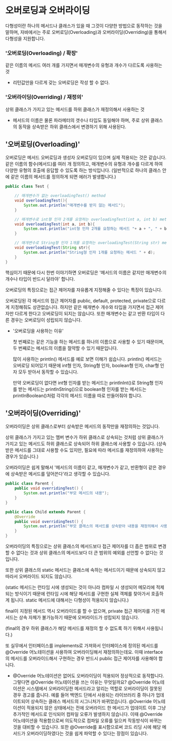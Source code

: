 # 오버로딩과 오버라이딩

다형성이란 하나의 메서드나 클래스가 있을 때 그것이 다양한 방법으로 동작하는 것을 말하며, 자바에서는 주로 오버로딩(Overloading)과 오버라이딩(Overriding)을 통해서 다형성을 지원합니다.

### '오버로딩(Overloading) / 확장'

같은 이름의 메서드 여러 개를 가지면서 매개변수의 유형과 개수가 다르도록 사용하는 것

- 리턴값만을 다르게 갖는 오버로딩은 작성 할 수 없다.

### '오버라이딩(Overriding) / 재정의'

상위 클래스가 가지고 있는 메서드를 하위 클래스가 재정의해서 사용하는 것

- 메서드의 이름은 물론 파라메터의 갯수나 타입도 동일해야 하며, 주로 상위 클래스의 동작을 상속받은 하위 클래스에서 변경하기 위해 사용된다.

## '오버로딩(Overloading)'

오버로딩은 메서드 오버로딩과 생성자 오버로딩이 있으며 실제 적용되는 것은 같습니다.
같은 이름의 함수(메서드)를 여러 개 정의하고, 매개변수의 유형과 개수를 다르게 하여 다양한 유형의 호출에 응답할 수 있도록 하는 방식입니다.
(일반적으로 하나의 클래스 안에 같은 이름의 메서드를 정의하게 되면 에러가 발생합니다.)

```java
public class Test {

    // 매개변수가 없는 overloadingTest() method
    void overloadingTest(){
        System.out.println("매개변수를 받지 않는 메서드");
    }

    // 매개변수로 int형 인자 2개를 요청하는 overloadingTest(int a, int b) method
    void overloadingTest(int a, int b){
        System.out.println("int형 인자 2개를 요청하는 메서드 "+ a + ", " + b);
    }

    // 매개변수로 String형 인자 1개를 요청하는 overloadingTest(String str) method
    void overloadingTest(String str){
        System.out.println("String형 인자 1개를 요청하는 메서드 " + d);
    }
}
```

핵심이기 때문에 다시 한번 이야기하면 오버로딩은 '메서드의 이름은 같지만 매개변수의 개수나 타입이 반드시 달라야' 합니다.

오버로딩의 특징으로는 접근 제어자를 자유롭게 지정해줄 수 있다는 특징이 있습니다.

오버로딩된 각 메서드의 접근 제어자를 public, default, protected, private으로 다르게 지정해줘도 상관없습니다. 하지만 같은 매개변수 개수와 타입을 가지면서 접근 제어자만 다르게 한다고 오버로딩이 되지는 않습니다. 또한 매개변수는 같고 반환 타입이 다른 경우는 오버로딩이 성립되지 않습니다.

- '오버로딩을 사용하는 이유'

  첫 번째로는 같은 기능을 하는 메서드를 하나의 이름으로 사용할 수 있기 때문이며,
  두 번째로는 메서드의 이름을 절약할 수 있기 때문입니다.

  많이 사용하는 println() 메서드를 예로 보면 이해가 쉽습니다. println() 메서드는 오버로딩 되어있기 때문에 int형 인자, String형 인자, boolean형 인자, char형 인자 모두 받아서 동작할 수 있습니다.

  만약 오버로딩이 없다면 int형 인자를 받는 메서드는 printlnInt()로 String형 인자를 받는 메서드는 printlnString()으로 boolean형 인자를 받는 메서드는 printlnBoolean()처럼 각각의 메서드 이름을 따로 만들어줘야 합니다.

## '오버라이딩(Overriding)'

오버라이딩은 상위 클래스로부터 상속받은 메서드의 동작만을 재정의하는 것입니다.

상위 클래스가 가지고 있는 멤버 변수가 하위 클래스로 상속되는 것처럼 상위 클래스가 가지고 있는 메서드도 하위 클래스로 상속되어 하위 클래스에 사용할 수 있습니다.
(상속받은 메서드를 그대로 사용할 수도 있지만, 필요에 따라 메서드를 재정의하여 사용하는 경우가 있습니다.)

오버라이딩은 쉽게 말해서 '메서드의 이름이 같고, 매개변수가 같고, 반환형이 같은 경우에 상속받은 메서드를 덮어쓴다'라고 생각할 수 있습니다.

```java
public class Parent {
    public void overridingTest() {
        System.out.println("부모 메서드의 내용");
    }
}
```

```java
public class Child extends Parent {
    @Override
    public void overridingTest() {
        System.out.println("부모 클래스의 메서드를 상속받아 내용을 재정의해서 사용");
    }
}
```

오버라이딩의 특징으로는 상위 클래스의 메서드보다 접근 제어자를 더 좁은 범위로 변경할 수 없다는 것과 상위 클래스의 메서드보다 더 큰 범위의 예외를 선언할 수 없다는 것입니다.

또한 상위 클래스의 static 메서드는 클래스에 속하는 메서드이기 때문에 상속되지 않고 따라서 오버라이드 되지도 않습니다.

(static 메서드는 런타임 시에 생성되는 것이 아니라 컴파일 시 생성되어 메모리에 적제 되는 방식이기 때문에 런타임 시에 해당 메서드를 구현한 실체 객체를 찾아가서 호출하게 됩니다. static 메서드에 대해서는 다형성이 적용되지 않습니다.)

final이 지정된 메서드 역시 오버라이드를 할 수 없으며, private 접근 제어자를 가진 메서드는 상속 자체가 불가능하기 때문에 오버라이드가 성립되지 않습니다.

(final의 경우 하위 클래스가 해당 메서드를 재정의 할 수 없도록 하기 위해서 사용됩니다.)

또 실무에서 인터페이스를 implements로 가져와서 인터페이스에 정의된 메서드를 @Override 어노테이션을 사용하여 오버라이딩해서 재정의하는데요. 이때 interface의 메서드를 오버라이드해서 구현하는 경우 반드시 public 접근 제어자를 사용해야 합니다.

- @Override 어노테이션은 없어도 오버라이딩이 적용되어 정상적으로 동작합니다. 그렇다면 @Override 어노테이션을 쓰는 이유는 무엇일까요?
  @Override 어노테이션은 시스템에서 오버라이딩한 메서드라고 알리는 역할로 오버라이딩이 잘못된 경우 경고를 줍니다.
  예를 들어 백엔드 단에서 사용되는 라이브러리 중 하나가 업데이트되어 상속하는 클래스 메서드의 시그니처가 바뀌었습니다.
  @Override 어노테이션이 적용되지 않은 상태에서는 전에 오버라이드 한 메서드가 업데이트 이후 그냥 추가적인 메서드로 인식되어 컴파일 오류가 발생하지 않습니다. 이때 @Override 어노테이션을 적용함으로써 의도적으로 컴파일 오류를 일으켜 작동방식이 바뀌는 것을 대비할 수 있습니다.
  또한 @Override를 표시함으로써 코드 리딩 시에 해당 메서드가 오버라이딩하였다는 것을 쉽게 파악할 수 있다는 장점이 있습니다.
